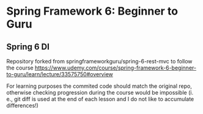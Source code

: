 # Spring Framework 6: Beginner to Guru
## Spring 6 DI

Repository forked from springframeworkguru/spring-6-rest-mvc to follow the course https://www.udemy.com/course/spring-framework-6-beginner-to-guru/learn/lecture/33575750#overview

For learning purposes the commited code should match the original repo, otherwise checking progression during the course would be impossible (i. e., git diff is used at the end of each lesson and I do not like to accumulate differences!)
